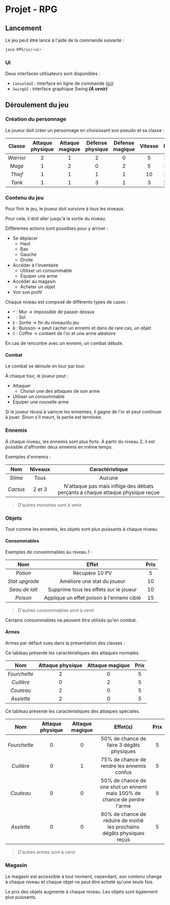 # Projet - RPG

## Lancement

Le jeu peut être lancé à l'aide de la commande suivante :

```sh
java RPG/ui/<ui>
```

### UI

Deux interfaces utilisateurs sont disponibles :

- `ConsoleUI` : interface en ligne de commande ([ici](src/ui/ConsoleUI.java))
- `SwingUI` : interface graphique Swing __*(À venir)*__

## Déroulement du jeu

### Création du personnage

Le joueur doit créer un personnage en choisissant son pseudo et sa classe :

|  Classe   | Attaque physique | Attaque magique | Défense physique | Défense magique | Vitesse | PV  | Arme initiale |
|:---------:|:----------------:|:---------------:|:----------------:|:---------------:|:-------:|:---:|:-------------:|
| *Warrior* |        2         |        1        |        2         |        0        |    5    | 15  |  Fourchette   |
|  *Mage*   |        1         |        2        |        0         |        2        |    5    | 12  |   Cuillère    |
|  *Thief*  |        1         |        1        |        1         |        1        |   10    | 10  |    Couteau    |
|  *Tank*   |        1         |        1        |        3         |        1        |    3    | 20  |   Assiette    |

### Contenu du jeu

Pour finir le jeu, le joueur doit survivre à tous les niveaux.

Pour cela, il doit aller jusqu'à la sortie du niveau.

Différentes actions sont possibles pour y arriver :

- Se déplacer
    - Haut
    - Bas
    - Gauche
    - Droite
- Accéder à l'inventaire
    - Utiliser un consommable
    - Équiper une arme
- Accéder au magasin
    - Acheter un objet
- Voir son profil

Chaque niveau est composé de différents types de cases :

- `*` : Mur → impossible de passer dessus
- ` ` : Sol
- `E` : Sortie → fin du niveau/du jeu
- `B` : Buisson → peut cacher un ennemi et dans de rare cas, un objet
- `C` : Coffre → contient de l'or et une arme aléatoire

En cas de rencontre avec un ennemi, un combat débute.

#### Combat

Le combat se déroule en tour par tour.

À chaque tour, le joueur peut :

- Attaquer
    - Choisir une des attaques de son arme
- Utiliser un consommable
- Équiper une nouvelle arme

Si le joueur réussi à vaincre les ennemies, il gagne de l'or et peut continuer à jouer. Sinon s'il meurt, la partie est
terminée.

### Ennemis

À chaque niveau, les ennemis sont plus forts. À partir du niveau 2, il est possible d'affronter deux ennemis en même
temps.

Exemples d'ennemis :

|   Nom    | Niveaux |                                Caractéristique                                 |
|:--------:|:-------:|:------------------------------------------------------------------------------:|
| *Slime*  |  Tous   |                                     Aucune                                     |
| *Cactus* | 2 et 3  | N'attaque pas mais inflige des débats perçants à chaque attaque physique reçue |

> D'autres monstres sont à venir

### Objets

Tout comme les ennemis, les objets sont plus puissants à chaque niveau.

#### Consommables

Exemples de consommables au niveau 1 :

|      Nom       |                   Effet                   | Prix |
|:--------------:|:-----------------------------------------:|:----:|
|    *Potion*    |              Récupère 10 PV               |  5   |
| *Stat upgrade* |        Améliore une stat du joueur        |  10  |
| *Seau de lait* |  Supprime tous les effets sur le joueur   |  10  |
|    *Poison*    | Applique un effet poison à l'ennemi ciblé |  15  |

> D'autres consommables sont à venir

Certains consommables ne peuvent être utilisés qu'en combat.

#### Armes

Armes par défaut vues dans la présentation des classes :

Ce tableau présente les caractéristiques des attaques normales.

|     Nom      | Attaque physique | Attaque magique | Prix |
|:------------:|:----------------:|:---------------:|:----:|
| *Fourchette* |        2         |        0        |  5   |
|  *Cuillère*  |        0         |        2        |  5   |
|  *Couteau*   |        2         |        0        |  5   |
|  *Assiette*  |        2         |        0        |  5   |

Ce tableau présente les caractéristiques des attaques spéciales.

|     Nom      | Attaque physique | Attaque magique |                                   Effet(s)                                   | Prix |
|:------------:|:----------------:|:---------------:|:----------------------------------------------------------------------------:|:----:|
| *Fourchette* |        0         |        0        |                  50% de chance de faire 3 dégâts physiques                   |  5   |
|  *Cuillère*  |        0         |        1        |                  75% de chance de rendre les ennemis confus                  |  5   |
|  *Couteau*   |        0         |        0        | 50% de chance de one shot un ennemi<br/>mais 100% de chance de perdre l'arme |  5   |
|  *Assiette*  |        0         |        0        |   80% de chance de réduire de moitié les prochains dégâts physiques reçus    |  5   |

> D'autres armes sont à venir

### Magasin

Le magasin est accessible à tout moment, cependant, son contenu change à chaque niveau et chaque objet ne peut être
acheté qu'une seule fois.

Le prix des objets augmente à chaque niveau. Les objets sont également plus puissants.